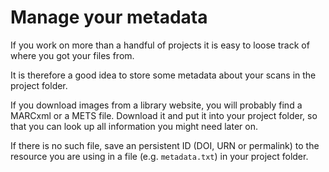 # Manage your metadata

If you work on more than a handful of projects it is easy to loose track of where you got your files from.

It is therefore a good idea to store some metadata about your scans in the project folder.

If you download images from a library website, you will probably find a MARCxml or a METS file.
Download it and put it into your project folder, so that you can look up all information you might need later on.

If there is no such file, save an persistent ID (DOI, URN or permalink) to the resource you are using in a file (e.g. `metadata.txt`) in your project folder.